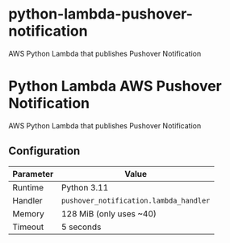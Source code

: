 # python-lambda-pushover-notification
AWS Python Lambda that publishes Pushover Notification


# Python Lambda AWS Pushover Notification


AWS Python Lambda that publishes Pushover Notification

## Configuration



| Parameter | Value                                  |
|-----------|----------------------------------------|
| Runtime   | Python 3.11                            |
| Handler   | `pushover_notification.lambda_handler` |
| Memory    | 128 MiB (only uses ~40)                |
| Timeout   | 5 seconds                              |
